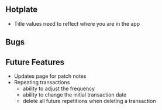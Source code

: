 Hotplate
------------------------------
* Title values need to reflect where you are in the app

Bugs
------------------------------


Future Features
------------------------------

* Updates page for patch notes
* Repeating transactions
    * ability to adjust the frequency
    * ability to change the initial transaction date
    * delete all future repetitions when deleting a transaction